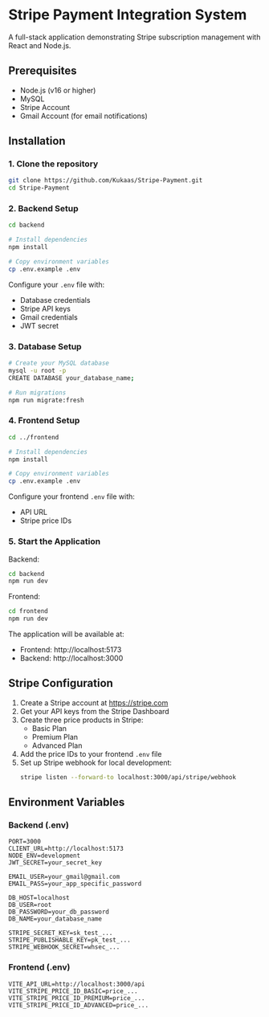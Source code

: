 # Stripe Payment Integration System

A full-stack application demonstrating Stripe subscription management with React and Node.js.

## Prerequisites

- Node.js (v16 or higher)
- MySQL
- Stripe Account
- Gmail Account (for email notifications)

## Installation

### 1. Clone the repository

```bash
git clone https://github.com/Kukaas/Stripe-Payment.git
cd Stripe-Payment
```

### 2. Backend Setup

```bash
cd backend

# Install dependencies
npm install

# Copy environment variables
cp .env.example .env
```

Configure your `.env` file with:
- Database credentials
- Stripe API keys
- Gmail credentials
- JWT secret

### 3. Database Setup

```bash
# Create your MySQL database
mysql -u root -p
CREATE DATABASE your_database_name;

# Run migrations
npm run migrate:fresh
```

### 4. Frontend Setup

```bash
cd ../frontend

# Install dependencies
npm install

# Copy environment variables
cp .env.example .env
```

Configure your frontend `.env` file with:
- API URL
- Stripe price IDs

### 5. Start the Application

Backend:
```bash
cd backend
npm run dev
```

Frontend:
```bash
cd frontend
npm run dev
```

The application will be available at:
- Frontend: http://localhost:5173
- Backend: http://localhost:3000

## Stripe Configuration

1. Create a Stripe account at https://stripe.com
2. Get your API keys from the Stripe Dashboard
3. Create three price products in Stripe:
   - Basic Plan
   - Premium Plan
   - Advanced Plan
4. Add the price IDs to your frontend `.env` file
5. Set up Stripe webhook for local development:
   ```bash
   stripe listen --forward-to localhost:3000/api/stripe/webhook
   ```

## Environment Variables

### Backend (.env)
```
PORT=3000
CLIENT_URL=http://localhost:5173
NODE_ENV=development
JWT_SECRET=your_secret_key

EMAIL_USER=your_gmail@gmail.com
EMAIL_PASS=your_app_specific_password

DB_HOST=localhost
DB_USER=root
DB_PASSWORD=your_db_password
DB_NAME=your_database_name

STRIPE_SECRET_KEY=sk_test_...
STRIPE_PUBLISHABLE_KEY=pk_test_...
STRIPE_WEBHOOK_SECRET=whsec_...
```

### Frontend (.env)
```
VITE_API_URL=http://localhost:3000/api
VITE_STRIPE_PRICE_ID_BASIC=price_...
VITE_STRIPE_PRICE_ID_PREMIUM=price_...
VITE_STRIPE_PRICE_ID_ADVANCED=price_...
```
```
